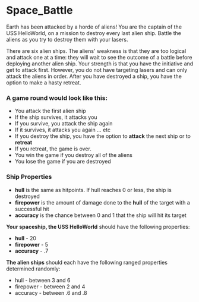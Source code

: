 # Space_Battle

Earth has been attacked by a horde of aliens! You are the captain of the USS HelloWorld, on a mission to destroy every last alien ship.  Battle the aliens as you try to destroy them with your lasers.

There are six alien ships. The aliens' weakness is that they are too logical and attack one at a time: 
they will wait to see the outcome of a battle before deploying another alien ship. Your strength is that you have the initiative and get to attack first. 
However, you do not have targeting lasers and can only attack the aliens in order. After you have destroyed a ship, you have the option to make a hasty retreat.

### A game round would look like this:

* You attack the first alien ship
* If the ship survives, it attacks you
* If you survive, you attack the ship again
* If it survives, it attacks you again … etc
* If you destroy the ship, you have the option to **attack** the next ship or to **retreat**
* If you retreat, the game is over.
* You win the game if you destroy all of the aliens
* You lose the game if you are destroyed


### Ship Properties
* **hull** is the same as hitpoints. If hull reaches 0 or less, the ship is destroyed
* **firepower** is the amount of damage done to the **hull** of the target with a successful hit
* **accuracy** is the chance between 0 and 1 that the ship will hit its target

**Your spaceship, the USS HelloWorld** should have the following properties:
* **hull** - 20
* **firepower** - 5
* **accuracy** - .7

**The alien ships** should each have the following ranged properties determined randomly:
* hull - between 3 and 6
* firepower - between 2 and 4
* accuracy - between .6 and .8
